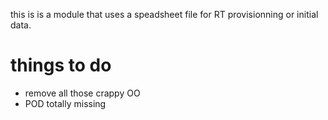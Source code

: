 this is is a module that uses a speadsheet file for RT provisionning
or initial data.

# things to do

* remove all those crappy OO
* POD totally missing 
